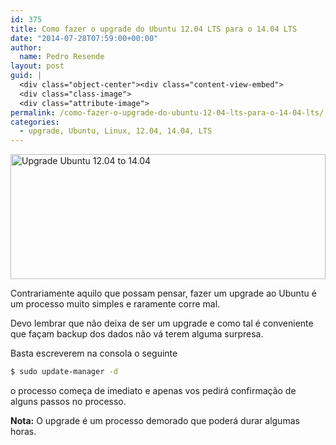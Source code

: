 ```yaml
---
id: 375
title: Como fazer o upgrade do Ubuntu 12.04 LTS para o 14.04 LTS
date: "2014-07-28T07:59:00+00:00"
author:
  name: Pedro Resende
layout: post
guid: |
  <div class="object-center"><div class="content-view-embed">
  <div class="class-image">
  <div class="attribute-image">
permalink: /como-fazer-o-upgrade-do-ubuntu-12-04-lts-para-o-14-04-lts/
categories:
  - upgrade, Ubuntu, Linux, 12.04, 14.04, LTS
---
```


<div class="object-center">
  <div class="content-view-embed">
    <div class="class-image">
      <div class="attribute-image">
      <img src="https://blog.resende.biz/assets/blog/ezdemo_site/storage/images/media/images/upgrade-ubuntu-12.04-to-14.04/12250-1-eng-GB/Upgrade-Ubuntu-12.04-to-14.04.png" width="100%" height="200"  style="border: 0px solid ;" alt="Upgrade Ubuntu 12.04 to 14.04" title="Upgrade Ubuntu 12.04 to 14.04" />
      </div>
    </div>
  </div>
</div>

Contrariamente aquilo que possam pensar, fazer um upgrade ao Ubuntu é um processo muito simples e raramente corre mal.

Devo lembrar que não deixa de ser um upgrade e como tal é conveniente que façam backup dos dados não vá terem alguma surpresa.

Basta escreverem na consola o seguinte

```bash
$ sudo update-manager -d
```

o processo começa de imediato e apenas vos pedirá confirmação de alguns passos no processo.

**Nota:** O upgrade é um processo demorado que poderá durar algumas horas.
